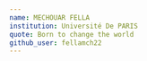 ```yaml
---
name: MECHOUAR FELLA
institution: Université De PARIS 
quote: Born to change the world
github_user: fellamch22
---
```


